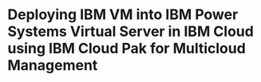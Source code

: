 # Deploying IBM VM into IBM Power Systems Virtual Server in IBM Cloud using IBM Cloud Pak for Multicloud Management
